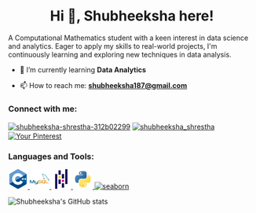 
<h1 align="center">Hi 👋, Shubheeksha here!</h1>
A Computational Mathematics student with a keen interest in data science and analytics. Eager to apply my skills to real-world projects, I'm continuously learning and exploring new techniques in data analysis.<br>

- 🌱 I’m currently learning **Data Analytics**

- 📫 How to reach me:  **shubheeksha187@gmail.com**

<h3 align="left">Connect with me:</h3>
<p align="left">
<a href="https://linkedin.com/in/shubheeksha-shrestha-312b02299" target="blank"><img align="center" src="https://raw.githubusercontent.com/rahuldkjain/github-profile-readme-generator/master/src/images/icons/Social/linked-in-alt.svg" alt="shubheeksha-shrestha-312b02299" height="30" width="40" /></a>
<a href="https://instagram.com/shubheeksha_shrestha" target="blank"><img align="center" src="https://raw.githubusercontent.com/rahuldkjain/github-profile-readme-generator/master/src/images/icons/Social/instagram.svg" alt="shubheeksha_shrestha" height="30" width="40" /></a>
<a href="https://www.pinterest.com/shubheeksha" target="_blank"><img align="center" src="https://raw.githubusercontent.com/rahuldkjain/github-profile-readme-generator/master/src/images/icons/Social/pinterest.svg" alt="Your Pinterest" height="30" width="40" />
</a>

</p>

<h3 align="left">Languages and Tools:</h3>
<p align="left"> <a href="https://www.w3schools.com/cpp/" target="_blank" rel="noreferrer"> <img src="https://raw.githubusercontent.com/devicons/devicon/master/icons/cplusplus/cplusplus-original.svg" alt="cplusplus" width="40" height="40"/> </a> <a href="https://www.mysql.com/" target="_blank" rel="noreferrer"> <img src="https://raw.githubusercontent.com/devicons/devicon/master/icons/mysql/mysql-original-wordmark.svg" alt="mysql" width="40" height="40"/> </a> <a href="https://pandas.pydata.org/" target="_blank" rel="noreferrer"> <img src="https://raw.githubusercontent.com/devicons/devicon/2ae2a900d2f041da66e950e4d48052658d850630/icons/pandas/pandas-original.svg" alt="pandas" width="40" height="40"/> </a> <a href="https://www.python.org" target="_blank" rel="noreferrer"> <img src="https://raw.githubusercontent.com/devicons/devicon/master/icons/python/python-original.svg" alt="python" width="40" height="40"/> </a> <a href="https://seaborn.pydata.org/" target="_blank" rel="noreferrer"> <img src="https://seaborn.pydata.org/_images/logo-mark-lightbg.svg" alt="seaborn" width="40" height="40"/> </a> </p>

![Shubheeksha's GitHub stats](https://github-readme-stats.vercel.app/api?username=Shubheeksha&show_icons=true&theme=dracula)
